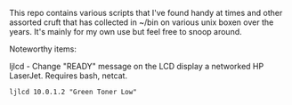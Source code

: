 This repo contains various scripts that I've found handy at times and other
assorted cruft that has collected in ~/bin on various unix boxen over the
years.  It's mainly for my own use but feel free to snoop around.

Noteworthy items:

ljlcd - Change "READY" message on the LCD display a networked HP LaserJet. Requires bash, netcat.

	ljlcd 10.0.1.2 "Green Toner Low"

